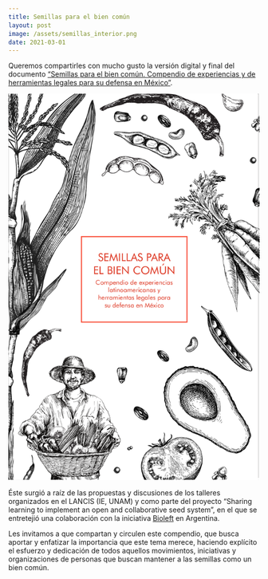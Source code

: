 ```yaml
---
title: Semillas para el bien común
layout: post
image: /assets/semillas_interior.png
date: 2021-03-01
---
```


Queremos compartirles con mucho gusto la versión digital y final del
documento [“Semillas para el bien común. Compendio de experiencias y de herramientas legales para su defensa en México”](/assets/semillas_para_el_bien_comun.pdf).

![](/assets/semillas_para_el_bien_comun.png)

Éste surgió a raíz de las propuestas y discusiones de los talleres
organizados en el LANCIS (IE, UNAM) y como parte del proyecto “Sharing
learning to implement an open and collaborative seed system”, en el
que se entretejió una colaboración con la iniciativa [Bioleft](https://www.bioleft.org/) en
Argentina.

Les invitamos a que compartan y circulen este compendio, que busca
aportar y enfatizar la importancia que este tema merece, haciendo
explícito el esfuerzo y dedicación de todos aquellos movimientos,
iniciativas y organizaciones de personas que buscan mantener a las
semillas como un bien común.
